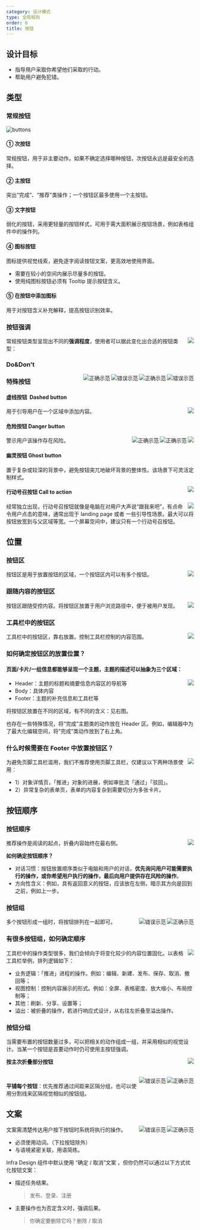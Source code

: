 ```yaml
---
category: 设计模式
type: 全局规则
order: 6
title: 按钮
---
```


## 设计目标

- 指导用户采取你希望他们采取的行动。
- 帮助用户避免犯错。

## 类型

### 常规按钮

<div>
  <img alt="buttons" src="https://gw.alipayobjects.com/mdn/rms_08e378/afts/img/A*wsXrT7yQH2MAAAAAAAAAAABkARQnAQ">
</div>

#### ① 次按钮

常规按钮，用于非主要动作。如果不确定选择哪种按钮，次按钮永远是最安全的选择。

#### ② 主按钮

突出“完成”、“推荐”类操作；一个按钮区最多使用一个主按钮。

#### ③ 文字按钮

弱化的按钮，采用更轻量的按钮样式，可用于需大面积展示按钮场景，例如表格组件中的操作列。

#### ④ 图标按钮

图标提供视觉线索，避免逐字阅读按钮文案，更高效地使用界面。

- 需要在较小的空间内展示尽量多的按钮。
- 使用纯图标按钮必须有 Tooltip 提示按钮含义。

#### ⑤ 在按钮中添加图标

用于对按钮含义补充解释，提高按钮识别效率。

### 按钮强调

<img class="preview-img no-padding" align="right" src="https://gw.alipayobjects.com/mdn/rms_08e378/afts/img/A*guusTZ6ZPxkAAAAAAAAAAABkARQnAQ">

常规按钮类型呈现出不同的**强调程度**，使用者可以据此变化出合适的按钮类型：

### Do&Don't

<img class="preview-img no-padding bad" align="right" src="https://gw.alipayobjects.com/mdn/rms_08e378/afts/img/A*di8jS5EWYSIAAAAAAAAAAABkARQnAQ" alt="错误示范" description="不要在一个按钮区放置超过一个主按钮。">
<img class="preview-img no-padding good" align="right" src="https://gw.alipayobjects.com/mdn/rms_08e378/afts/img/A*3WUkT5pD1SUAAAAAAAAAAABkARQnAQ" alt="正确示范" description="1、强调一个主要操作；<br/>2、操作无主次，次按钮是最安全的选择。">

<img class="preview-img no-padding bad" align="right" src="https://gw.alipayobjects.com/mdn/rms_08e378/afts/img/A*zBtTRq2xbTYAAAAAAAAAAABkARQnAQ" alt="错误示范" description="不要在按钮中放置两个图标。">
<img class="preview-img no-padding good" align="right" src="https://gw.alipayobjects.com/mdn/rms_08e378/afts/img/A*EpwSTpaGPBgAAAAAAAAAAABkARQnAQ" alt="正确示范" description="1、1按照主次展示全部操作。<br/>2、将次要操作收纳至右侧下拉按钮中。">

### 特殊按钮

#### 虚线按钮  Dashed button

<img class="preview-img no-padding" align="right" src="https://gw.alipayobjects.com/mdn/rms_08e378/afts/img/A*gPmNQ6_YCcoAAAAAAAAAAABkARQnAQ">

用于引导用户在一个区域中添加内容。

#### 危险按钮 Danger button

<img class="preview-img no-padding" align="right" src="https://gw.alipayobjects.com/mdn/rms_08e378/afts/img/A*OvNaQJrmqVMAAAAAAAAAAABkARQnAQ">

<img class="preview-img no-padding good" align="right" src="https://gw.alipayobjects.com/mdn/rms_08e378/afts/img/A*ujcXTqJ_IwwAAAAAAAAAAABkARQnAQ" alt="正确示范" description="用户的主要意图是删除，通过红色警示该操作存在风险。">

<img class="preview-img no-padding good" align="right" src="https://gw.alipayobjects.com/mdn/rms_08e378/afts/img/A*o7EySrBPX9oAAAAAAAAAAABkARQnAQ" alt="正确示范" description="当系统不推荐用户执行删除操作时，可将取消按钮设置为主按钮。">

警示用户该操作存在风险。

#### 幽灵按钮 Ghost button

置于复杂或较深的背景中，避免按钮突兀地破坏背景的整体性。该场景下可灵活定制样式。

<img class="preview-img no-padding" align="right" src="https://gw.alipayobjects.com/mdn/rms_08e378/afts/img/A*-wORTrNJ6YUAAAAAAAAAAABkARQnAQ">

#### 行动号召按钮 Call to action

<img class="preview-img no-padding" align="right" src="https://gw.alipayobjects.com/mdn/rms_08e378/afts/img/A*32zdRqTjDhYAAAAAAAAAAABkARQnAQ">

经常独立出现，行动号召按钮就像是电脑在对用户大声说“跟我来吧”，有点命令用户点击的意味，通常出现于 landing page 或者 一些引导性场景。最大可以将按钮放宽到与父区域等宽。一个屏幕空间中，建议只有一个行动号召按钮。

## 位置

### 按钮区

<img class="preview-img no-padding" align="right" src="https://img.alicdn.com/imgextra/i1/O1CN01Wd9Dbh1z6A5MQwEnh_!!6000000006664-2-tps-930-290.png">

按钮区是用于放置按钮的区域，一个按钮区内可以有多个按钮。

### 跟随内容的按钮区

<img class="preview-img no-padding" align="right" src="https://img.alicdn.com/imgextra/i4/O1CN01OVOv5G27z8YLYdWED_!!6000000007867-2-tps-928-342.png">

按钮区跟随受控内容。将按钮区放置于用户浏览路径中，便于被用户发现。

### 工具栏中的按钮区

<img class="preview-img no-padding" align="right" src="https://img.alicdn.com/imgextra/i2/O1CN01aAZHoi1uZrgx1C3zR_!!6000000006052-2-tps-928-332.png">

工具栏中的按钮区，靠右放置。控制工具栏控制的内容范围。

### 如何确定按钮区的放置位置？

#### 页面/卡片/一组信息都能够呈现一个主题，主题的描述可以抽象为三个区域：

<img class="preview-img no-padding" align="right" src="https://img.alicdn.com/imgextra/i2/O1CN017b7PRO1TEnquClCYx_!!6000000002351-2-tps-928-622.png">

- Header：主题的标题和摘要信息内容区的导航等
- Body：具体内容
- Footer：主题的补充信息和工具栏等

将按钮区放置在不同的区域，有不同的含义：见右图。

也存在一些特殊情况，将“完成”主题类的动作放在 Header 区。例如，编辑器中为了最大化编辑空间，将“完成”类动作放到了右上角。

### 什么时候需要在 Footer 中放置按钮区？

<img class="preview-img no-padding" align="right" src="https://gw.alipayobjects.com/mdn/rms_08e378/afts/img/A*KGGWQLCBfm0AAAAAAAAAAABkARQnAQ">

为避免页脚工具栏滥用，我们不推荐使用页脚工具栏，仅建议以下两种场景使用：

- 1）对象详情页，「推进」对象的进展，例如审批流「通过」「驳回」。
- 2）异常复杂的表单页，表单的内容复杂到需要切分为多张卡片。

## 按钮顺序

### 按钮顺序

<img class="preview-img no-padding" align="right" src="https://gw.alipayobjects.com/mdn/rms_08e378/afts/img/A*NcPDQI3IX8YAAAAAAAAAAABkARQnAQ">

推荐操作是阅读的起点，折叠内容始终在最右侧。

**如何确定按钮顺序？**

- 对话习惯：按钮放置顺序类似于电脑和用户的对话，**优先询问用户可能需要执行的操作，或你希望用户执行的操作，最后向用户提供存在风险的操作**。
- 方向性含义：例如，具有返回意义的按钮，应该放在左侧，暗示其方向是回到之前，例如上一步。

### 按钮组

<img class="preview-img no-padding good" align="right" src="https://gw.alipayobjects.com/mdn/rms_08e378/afts/img/A*tK-AQaE5h1YAAAAAAAAAAABkARQnAQ" alt="正确示范">

<img class="preview-img no-padding bad" align="right" src="https://gw.alipayobjects.com/mdn/rms_08e378/afts/img/A*_gU7ToHiZz4AAAAAAAAAAABkARQnAQ" alt="错误示范" description="连在一起的按钮组在外观上易与 Toggle Button 切换按钮混淆。">

多个按钮形成一组时，将按钮排列在一起即可。

### 有很多按钮组，如何确定顺序

<img class="preview-img no-padding" align="right" src="https://img.alicdn.com/imgextra/i1/O1CN010Q6SBR1vSMpV0jdjX_!!6000000006171-2-tps-928-466.png">

工具栏中的操作类型很多，我们会倾向于将变化较少的内容位置固化。以表格工具栏举例，排列逻辑如下：

- 业务逻辑：「推进」进程的操作。例如：编辑、新建、发布、保存、取消、撤回等；
- 视图控制：控制内容展示的形式。例如：全屏、表格密度、放大缩小、布局控制等；
- 其他：刷新、分享、设置等；
- 溢出：被折叠的操作，若进行响应式设计，从右往左折叠至溢出操作。

### 按钮分组

当需要布置的按钮数量过多，可以把相关的动作组成一组，并采用相似的视觉设计。当某一个按钮是首要动作时仍可使用主按钮强调。

<img class="preview-img no-padding" align="right" src="https://gw.alipayobjects.com/mdn/rms_08e378/afts/img/A*x7YsTafH5osAAAAAAAAAAABkARQnAQ">

**按主次折叠部分按钮**

<br />

<img class="preview-img no-padding good" align="right" src="https://gw.alipayobjects.com/mdn/rms_08e378/afts/img/A*Qn-mQKxaQ5kAAAAAAAAAAABkARQnAQ" alt="正确示范">
<img class="preview-img no-padding bad" align="right" src="https://gw.alipayobjects.com/mdn/rms_08e378/afts/img/A*3bUZRbPiVBEAAAAAAAAAAABkARQnAQ" alt="错误示范" description="无需分组时不要使用短竖线分割">

**平铺每个按钮**：优先推荐通过间距来区隔分组，也可以使用分割线来区隔视觉相似的按钮组。

## 文案

<img class="preview-img no-padding good" align="right" src="https://gw.alipayobjects.com/mdn/rms_08e378/afts/img/A*33KsR66zTY8AAAAAAAAAAABkARQnAQ" alt="正确示范">

<img class="preview-img no-padding bad" align="right" src="https://gw.alipayobjects.com/mdn/rms_08e378/afts/img/A*238RTb4kaPwAAAAAAAAAAABkARQnAQ" alt="错误示范" description="应使用动词">

文案需清楚传达用户按下按钮时系统将执行的操作。

- 必须使用动词。（下拉按钮除外）
- 与语境紧密关联，用语简练。

Infra Design 组件中默认使用 “确定 / 取消”文案 ，但你仍然可以通过以下方式优化按钮文案：

- 描述任务结果。

  > 发布、登录、注册

- 主要操作也为否定含义时，强调后果。
  > 你确定要删除它吗？删除 / 取消
